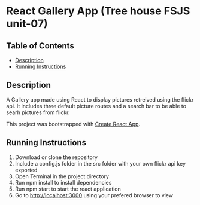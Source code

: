 # React Gallery App (Tree house FSJS unit-07)

## Table of Contents

* [Description](#description)
* [Running Instructions](#running-instructions)

## Description

A Gallery app made using React to display pictures retreived using the flickr api. It includes three default picture routes and a search bar to be able to searh pictures from flickr.

This project was bootstrapped with [Create React App](https://github.com/facebook/create-react-app).

## Running Instructions

1. Download or clone the repository
2. Include a config.js folder in the src folder with your own flickr api key exported 
2. Open Terminal in the project directory
3. Run npm install to install dependencies
4. Run npm start to start the react application
5. Go to  [http://localhost:3000](http://localhost:3000) using your prefered browser to view
